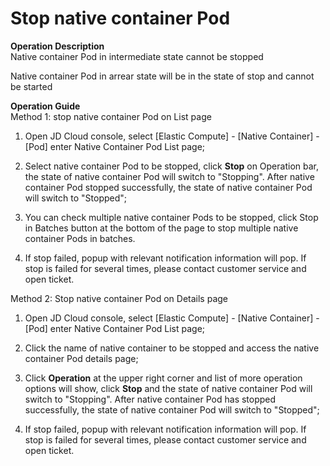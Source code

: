 
# Stop native container Pod

**Operation Description**  
Native container Pod in intermediate state cannot be stopped

Native container Pod in arrear state will be in the state of stop and cannot be started  

**Operation Guide**  
Method 1: stop native container Pod on List page

1. Open JD Cloud console, select [Elastic Compute] - [Native Container] - [Pod] enter Native Container Pod List page;

2. Select native container Pod to be stopped, click **Stop** on Operation bar, the state of native container Pod will switch to "Stopping". After native container Pod stopped successfully, the state of native container Pod will switch to "Stopped";

3. You can check multiple native container Pods to be stopped, click Stop in Batches button at the bottom of the page to stop multiple native container Pods in batches.

4. If stop failed, popup with relevant notification information will pop. If stop is failed for several times, please contact customer service and open ticket.

 

Method 2: Stop native container Pod on Details page 

1. Open JD Cloud console, select [Elastic Compute] - [Native Container] - [Pod] enter Native Container Pod List page; 

2. Click the name of native container to be stopped and access the native container Pod details page; 

3. Click **Operation** at the upper right corner and list of more operation options will show, click **Stop** and the state of native container Pod will switch to "Stopping". After native container Pod has stopped successfully, the state of native container Pod will switch to "Stopped"; 

4. If stop failed, popup with relevant notification information will pop. If stop is failed for several times, please contact customer service and open ticket.